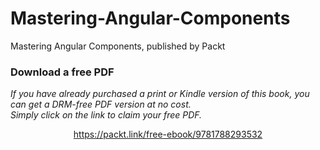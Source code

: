 # Mastering-Angular-Components
Mastering Angular Components, published by Packt
### Download a free PDF

 <i>If you have already purchased a print or Kindle version of this book, you can get a DRM-free PDF version at no cost.<br>Simply click on the link to claim your free PDF.</i>
<p align="center"> <a href="https://packt.link/free-ebook/9781788293532">https://packt.link/free-ebook/9781788293532 </a> </p>